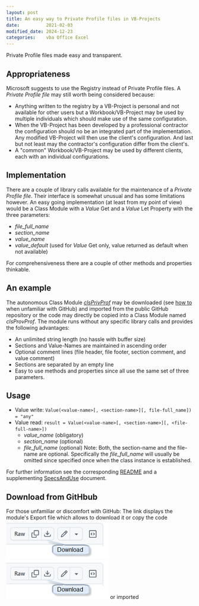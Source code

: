 ```yaml
---
layout: post
title: An easy way to Private Profile files in VB-Projects
date:          2021-02-03
modified_date: 2024-12-23
categories:    vba Office Excel
---
```

<!--more-->
Private Profile files made easy and transparent.

## Appropriateness
Microsoft suggests to use the Registry instead of Private Profile files. A _Private Profile file_ may still worth being considered because:
- Anything written to the registry by a VB-Project is personal and not available for other users but a Workbook/VB-Project may be used by multiple individuals which should make use of the same configuration.
- When the VB-Project has been developed by a professional contractor the configuration should no be an integrated part of the implementation. Any modified VB-Project will then use the client's configuration. And last but not least may the contractor's configuration differ from the client's.
- A "common" Workbook/VB-Project may be used by different clients, each with an individual configurations.

## Implementation
There are a couple of library calls available for the maintenance of a _Private Profile file_. Their interface is somewhat unusual and has some limitations however. An easy going implementation (at least from my point of view) would be a Class Module with a _Value_ Get and a _Value_ Let Property with the three parameters:
- _file\_full\_name_
- _section\_name_
- _value\_name_
- _value\_default_ (used for _Value_ Get only, value returned as default when not available)

For comprehensiveness there are a couple of other methods and properties thinkable.

## An example
The autonomous Class Module _[clsPrivProf][1]_ may be downloaded (see [how to](#load-from-githbub) when unfamiliar with GitHub) and imported from the public GitHub repository or the code may directly be copied into a Class Module named _clsProvProf_. The module runs without any specific library calls and provides the following advantages:
- An unlimited string length (no hassle with buffer size)
- Sections and Value-Names are maintained in ascending order
- Optional comment lines (file header, file footer, section comment, and value comment)
- Sections are separated by an empty line
- Easy to use methods and properties since all use the same set of three parameters.

## Usage
- Value write: `Value(<value-name>[, <section-name>][, file-full_name]) = "any"`
- Value read: `result = Value(<value-name>[, <section-name>][, <file-full-name>]) `
  - _value\_name_ (obligatory)
  - _section\_name_ (optional)
  - _file\_full\_name_ (optional)
Note: Both, the section-name and the file-name are optional. Specifically the _file\_full\_name_ will usually be omitted since specified once when the class instance is established.

For further information see the corresponding [README][2] and a supplementing [SpecsAndUse][3] document.

## Download from GitHbub
For those unfamiliar or discomfort with GitHub: The link displays the module's Export file which allows to download it or copy the code  
![downloaded](../Assets/GitHubDownload.png)  
![downloaded](/Assets/GitHubDownload.png)  or imported

[1]: https://github.com/warbe-maker/Common-VBA-Private-Profile-Services/blob/main/CompMan/source/clsPrivProf.cls
[2]: https://github.com/warbe-maker/Common-VBA-Private-Profile-Services
[3]: https://github.com/warbe-maker/Common-VBA-Private-Profile-Services/SpecsAndUse.md
